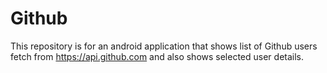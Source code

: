 # Github
This repository is for an android application that shows list of Github users fetch from https://api.github.com and also shows selected user details.
